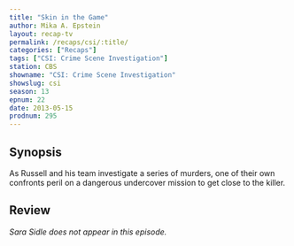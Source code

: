 ```yaml
---
title: "Skin in the Game"
author: Mika A. Epstein
layout: recap-tv
permalink: /recaps/csi/:title/
categories: ["Recaps"]
tags: ["CSI: Crime Scene Investigation"]
station: CBS
showname: "CSI: Crime Scene Investigation"
showslug: csi
season: 13  
epnum: 22  
date: 2013-05-15
prodnum: 295  
---
```


## Synopsis

As Russell and his team investigate a series of murders, one of their own confronts peril on a dangerous undercover mission to get close to the killer.

## Review

_Sara Sidle does not appear in this episode._

